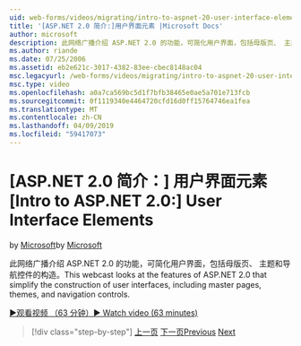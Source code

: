 ```yaml
---
uid: web-forms/videos/migrating/intro-to-aspnet-20-user-interface-elements
title: '[ASP.NET 2.0 简介:]用户界面元素 |Microsoft Docs'
author: microsoft
description: 此网络广播介绍 ASP.NET 2.0 的功能，可简化用户界面，包括母版页、 主题和导航控件的构造。
ms.author: riande
ms.date: 07/25/2006
ms.assetid: eb2e621c-3017-4382-83ee-cbec8148ac04
msc.legacyurl: /web-forms/videos/migrating/intro-to-aspnet-20-user-interface-elements
msc.type: video
ms.openlocfilehash: a0a7ca569bc5d1f7bfb38465e0ae5a701e713fcb
ms.sourcegitcommit: 0f1119340e4464720cfd16d0ff15764746ea1fea
ms.translationtype: MT
ms.contentlocale: zh-CN
ms.lasthandoff: 04/09/2019
ms.locfileid: "59417073"
---
```

# <a name="intro-to-aspnet-20-user-interface-elements"></a><span data-ttu-id="ecaf6-103">[ASP.NET 2.0 简介：] 用户界面元素</span><span class="sxs-lookup"><span data-stu-id="ecaf6-103">[Intro to ASP.NET 2.0:] User Interface Elements</span></span>

<span data-ttu-id="ecaf6-104">by [Microsoft](https://github.com/microsoft)</span><span class="sxs-lookup"><span data-stu-id="ecaf6-104">by [Microsoft](https://github.com/microsoft)</span></span>

<span data-ttu-id="ecaf6-105">此网络广播介绍 ASP.NET 2.0 的功能，可简化用户界面，包括母版页、 主题和导航控件的构造。</span><span class="sxs-lookup"><span data-stu-id="ecaf6-105">This webcast looks at the features of ASP.NET 2.0 that simplify the construction of user interfaces, including master pages, themes, and navigation controls.</span></span>

[<span data-ttu-id="ecaf6-106">&#9654;观看视频 （63 分钟）</span><span class="sxs-lookup"><span data-stu-id="ecaf6-106">&#9654; Watch video (63 minutes)</span></span>](https://channel9.msdn.com/Blogs/ASP-NET-Site-Videos/intro-to-aspnet-20-user-interface-elements)

> [!div class="step-by-step"]
> <span data-ttu-id="ecaf6-107">[上一页](intro-to-aspnet-20-aspnet-20-fundamentals.md)
> [下一页](migrating-from-classic-asp-to-aspnet.md)</span><span class="sxs-lookup"><span data-stu-id="ecaf6-107">[Previous](intro-to-aspnet-20-aspnet-20-fundamentals.md)
[Next](migrating-from-classic-asp-to-aspnet.md)</span></span>
